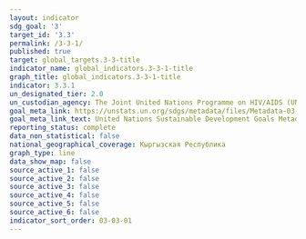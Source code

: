 ```yaml
---
layout: indicator
sdg_goal: '3'
target_id: '3.3'
permalink: /3-3-1/
published: true
target: global_targets.3-3-title
indicator_name: global_indicators.3-3-1-title
graph_title: global_indicators.3-3-1-title
indicator: 3.3.1
un_designated_tier: 2.0
un_custodian_agency: The Joint United Nations Programme on HIV/AIDS (UNAIDS)
goal_meta_link: https://unstats.un.org/sdgs/metadata/files/Metadata-03-03-01.pdf
goal_meta_link_text: United Nations Sustainable Development Goals Metadata (PDF 372 KB)
reporting_status: complete
data_non_statistical: false
national_geographical_coverage: Кыргызская Республика
graph_type: line
data_show_map: false
source_active_1: false
source_active_2: false
source_active_3: false
source_active_4: false
source_active_5: false
source_active_6: false
indicator_sort_order: 03-03-01
---
```

